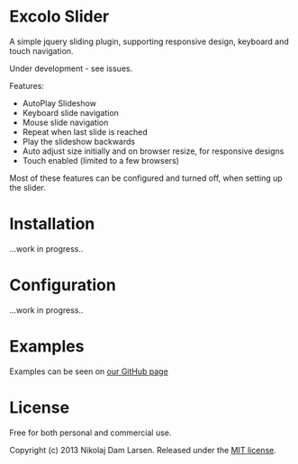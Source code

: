 Excolo Slider
============
A simple jquery sliding plugin, supporting responsive design, keyboard and touch navigation. 

Under development - see issues. 


Features:
- AutoPlay Slideshow
- Keyboard slide navigation
- Mouse slide navigation
- Repeat when last slide is reached
- Play the slideshow backwards
- Auto adjust size initially and on browser resize, for responsive designs
- Touch enabled (limited to a few browsers)

Most of these features can be configured and turned off, when setting up the slider. 


Installation
============
...work in progress..


Configuration
============
...work in progress..


Examples
============
Examples can be seen on [our GitHub page](http://excolo.github.io/Excolo-Slider/)


License
============
Free for both personal and commercial use.

Copyright (c) 2013 Nikolaj Dam Larsen. Released under the [MIT license](https://github.com/Excolo/Excolo-Slider/blob/master/MIT-LICENSE).

